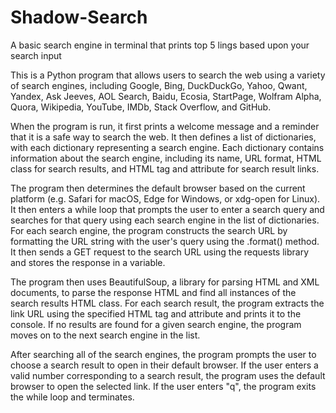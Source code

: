 # Shadow-Search
A basic search engine in terminal that prints top 5 lings based upon your search input

This is a Python program that allows users to search the web using a variety of search engines, including Google, Bing, DuckDuckGo, Yahoo, Qwant, Yandex, Ask Jeeves, AOL Search, Baidu, Ecosia, StartPage, Wolfram Alpha, Quora, Wikipedia, YouTube, IMDb, Stack Overflow, and GitHub.

When the program is run, it first prints a welcome message and a reminder that it is a safe way to search the web. It then defines a list of dictionaries, with each dictionary representing a search engine. Each dictionary contains information about the search engine, including its name, URL format, HTML class for search results, and HTML tag and attribute for search result links.

The program then determines the default browser based on the current platform (e.g. Safari for macOS, Edge for Windows, or xdg-open for Linux). It then enters a while loop that prompts the user to enter a search query and searches for that query using each search engine in the list of dictionaries. For each search engine, the program constructs the search URL by formatting the URL string with the user's query using the .format() method. It then sends a GET request to the search URL using the requests library and stores the response in a variable.

The program then uses BeautifulSoup, a library for parsing HTML and XML documents, to parse the response HTML and find all instances of the search results HTML class. For each search result, the program extracts the link URL using the specified HTML tag and attribute and prints it to the console. If no results are found for a given search engine, the program moves on to the next search engine in the list.

After searching all of the search engines, the program prompts the user to choose a search result to open in their default browser. If the user enters a valid number corresponding to a search result, the program uses the default browser to open the selected link. If the user enters "q", the program exits the while loop and terminates.



